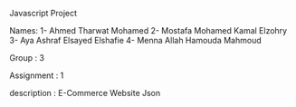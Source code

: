 Javascript Project

Names:
1- Ahmed Tharwat Mohamed
2- Mostafa Mohamed Kamal Elzohry
3- Aya Ashraf Elsayed Elshafie
4- Menna Allah Hamouda Mahmoud

Group : 3

Assignment : 1

description : E-Commerce Website Json